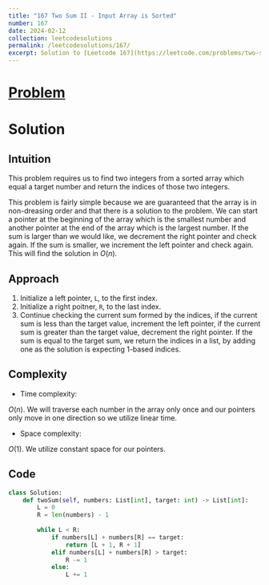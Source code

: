 ```yaml
---
title: "167 Two Sum II - Input Array is Sorted"
number: 167
date: 2024-02-12
collection: leetcodesolutions
permalink: /leetcodesolutions/167/
excerpt: Solution to [Leetcode 167](https://leetcode.com/problems/two-sum-ii-input-array-is-sorted/description/)
---
```

# [Problem](https://leetcode.com/problems/two-sum-ii-input-array-is-sorted/description/)

# Solution

## Intuition
<!-- Describe your first thoughts on how to solve this problem. -->
This problem requires us to find two integers from a sorted array which equal a target number and return the indices of those two integers.

This problem is fairly simple because we are guaranteed that the array is in non-dreasing order and that there is a solution to the problem. We can start a pointer at the beginning of the array which is the smallest number and another pointer at the end of the array which is the largest number. If the sum is larger than we would like, we decrement the right pointer and check again. If the sum is smaller, we increment the left pointer and check again. This will find the solution in $O(n)$.

## Approach
<!-- Describe your approach to solving the problem. -->
1. Initialize a left pointer, `L`, to the first index.
2. Initialize a right poitner, `R`, to the last index.
3. Continue checking the current sum formed by the indices, if the current sum is less than the target value, increment the left pointer, if the current sum is greater than the target value, decrement the right pointer. If the sum is equal to the target sum, we return the indices in a list, by adding one as the solution is expecting 1-based indices.

## Complexity
- Time complexity:
<!-- Add your time complexity here, e.g. $$O(n)$$ -->
$O(n)$. We will traverse each number in the array only once and our pointers only move in one direction so we utilize linear time.
- Space complexity:
<!-- Add your space complexity here, e.g. $$O(n)$$ -->
$O(1)$. We utilize constant space for our pointers.

## Code
```python
class Solution:
    def twoSum(self, numbers: List[int], target: int) -> List[int]:
        L = 0
        R = len(numbers) - 1
    
        while L < R:
            if numbers[L] + numbers[R] == target:
                return [L + 1, R + 1]
            elif numbers[L] + numbers[R] > target:
                R -= 1
            else:
                L += 1
```